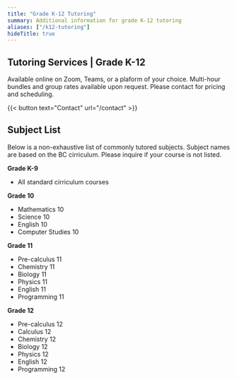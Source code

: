 ```yaml
---
title: "Grade K-12 Tutoring"
summary: Additional information for grade K-12 tutoring
aliases: ["/k12-tutoring"]
hideTitle: true
---
```


## Tutoring Services | Grade K-12

Available online on Zoom, Teams, or a plaform of your choice. Multi-hour bundles and group rates available upon request. Please contact for pricing and scheduling.

{{< button text="Contact" url="/contact" >}}

## Subject List
Below is a non-exhaustive list of commonly tutored subjects. Subject names are based on the BC cirriculum. Please inquire if your course is not listed.

**Grade K-9**
- All standard cirriculum courses

**Grade 10**
- Mathematics 10
- Science 10
- English 10
- Computer Studies 10

**Grade 11**
- Pre-calculus 11
- Chemistry 11
- Biology 11
- Physics 11
- English 11
- Programming 11

**Grade 12**
- Pre-calculus 12
- Calculus 12
- Chemistry 12
- Biology 12
- Physics 12
- English 12
- Programming 12